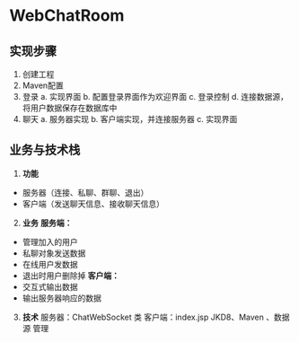 # WebChatRoom
## 实现步骤
1. 创建工程
2. Maven配置
3. 登录
	a. 实现界面
	b. 配置登录界面作为欢迎界面
	c. 登录控制
	d. 连接数据源，将用户数据保存在数据库中
4. 聊天
	a. 服务器实现
	b. 客户端实现，并连接服务器
	c. 实现界面
## 业务与技术栈
1. **功能**
- 服务器（连接、私聊、群聊、退出）
- 客户端（发送聊天信息、接收聊天信息）
2. **业务**
**服务端：**
- 管理加入的用户
- 私聊对象发送数据
- 在线用户发数据
- 退出时用户删除掉
**客户端：**
 - 交互式输出数据
 - 输出服务器响应的数据
3. **技术**
服务器：ChatWebSocket 类
客户端：index.jsp
JKD8、Maven 、数据源 管理
